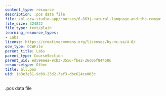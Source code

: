```yaml
---
content_type: resource
description: .pos data file
file: /ol-ocw-studio-app/courses/6-863j-natural-language-and-the-computer-representation-of-knowledge-spring-2003/1b3e3e519cb923d23af3dbc624ce003c_all.pos
file_size: 324822
file_type: text/plain
learning_resource_types:
- Labs
license: https://creativecommons.org/licenses/by-nc-sa/4.0/
ocw_type: OCWFile
parent_title: Labs
parent_type: CourseSection
parent_uid: ed59eeea-9cb3-3556-fbe2-26c06f844506
resourcetype: Other
title: all.pos
uid: 1b3e3e51-9cb9-23d2-3af3-dbc624ce003c
---
```

.pos data file